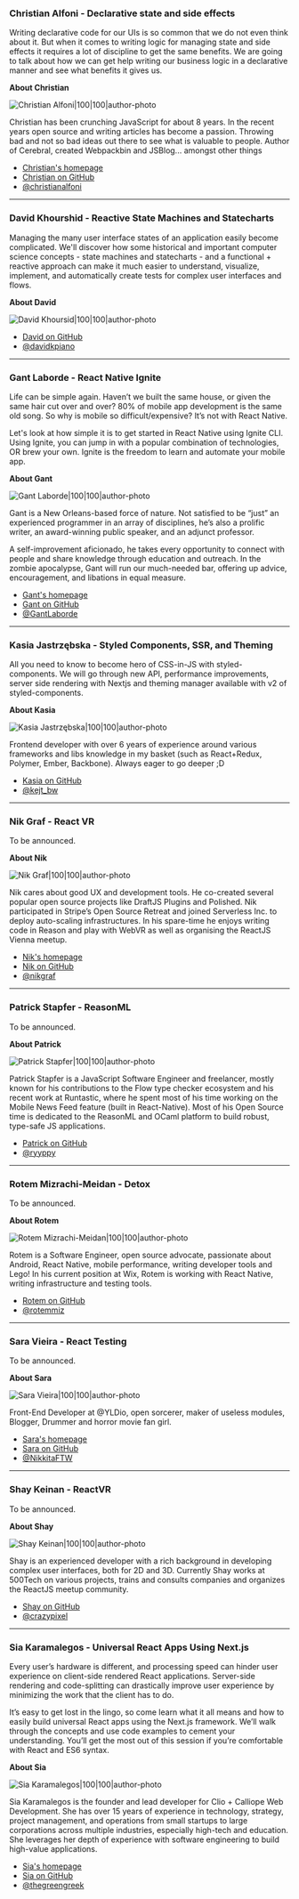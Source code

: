 ### Christian Alfoni - Declarative state and side effects

Writing declarative code for our UIs is so common that we do not even think about it. But when it comes to writing logic for managing state and side effects it requires a lot of discipline to get the same benefits. We are going to talk about how we can get help writing our business logic in a declarative manner and see what benefits it gives us.

**About Christian**

![Christian Alfoni|100|100|author-photo](assets/img/speakers/christian.jpg)

Christian has been crunching JavaScript for about 8 years. In the recent years open source and writing articles has become a passion. Throwing bad and not so bad ideas out there to see what is valuable to people. Author of Cerebral, created Webpackbin and JSBlog... amongst other things

* [Christian's homepage](http://www.christianalfoni.com/)
* [Christian on GitHub](https://github.com/christianalfoni)
* [@christianalfoni](https://twitter.com/christianalfoni)

---

### David Khourshid - Reactive State Machines and Statecharts

Managing the many user interface states of an application easily become complicated. We'll discover how some historical and important computer science concepts - state machines and statecharts - and a functional + reactive approach can make it much easier to understand, visualize, implement, and automatically create tests for complex user interfaces and flows.

**About David**

![David Khoursid|100|100|author-photo](assets/img/speakers/david.jpg)

* [David on GitHub](https://github.com/davidkpiano)
* [@davidkpiano](https://twitter.com/davidkpiano)

---

### Gant Laborde - React Native Ignite

Life can be simple again. Haven’t we built the same house, or given the same hair cut over and over? 80% of mobile app development is the same old song. So why is mobile so difficult/expensive? It’s not with React Native.

Let's look at how simple it is to get started in React Native using Ignite CLI. Using Ignite, you can jump in with a popular combination of technologies, OR brew your own. Ignite is the freedom to learn and automate your mobile app.

**About Gant**

![Gant Laborde|100|100|author-photo](assets/img/speakers/gant.png)

Gant is a New Orleans-based force of nature. Not satisfied to be “just” an experienced programmer in an array of disciplines, he’s also a prolific writer, an award-winning public speaker, and an adjunct professor.

A self-improvement aficionado, he takes every opportunity to connect with people and share knowledge through education and outreach. In the zombie apocalypse, Gant will run our much-needed bar, offering up advice, encouragement, and libations in equal measure.

* [Gant's homepage](http://gantlaborde.com/)
* [Gant on GitHub](https://github.com/GantMan)
* [@GantLaborde](https://twitter.com/GantLaborde)

---

### Kasia Jastrzębska - Styled Components, SSR, and Theming

All you need to know to become hero of CSS-in-JS with styled-components. We will go through new API, performance improvements, server side rendering with Nextjs and theming manager available with v2 of styled-components.

**About Kasia**

![Kasia Jastrzębska|100|100|author-photo](assets/img/speakers/kasia.jpg)

Frontend developer with over 6 years of experience around various frameworks and libs knowledge in my basket (such as React+Redux, Polymer, Ember, Backbone). Always eager to go deeper ;D

* [Kasia on GitHub](https://github.com/kajas90)
* [@kejt_bw](https://twitter.com/kejt_bw)

---

### Nik Graf - React VR

To be announced.

**About Nik**

![Nik Graf|100|100|author-photo](assets/img/speakers/nik.jpg)

Nik cares about good UX and development tools. He co-created several popular open source projects like DraftJS Plugins and Polished. Nik participated in Stripe’s Open Source Retreat and joined Serverless Inc. to deploy auto-scaling infrastructures. In his spare-time he enjoys writing code in Reason and play with WebVR as well as organising the ReactJS Vienna meetup.

* [Nik's homepage](http://www.nikgraf.com/)
* [Nik on GitHub](https://github.com/nikgraf)
* [@nikgraf](https://twitter.com/nikgraf)

---

### Patrick Stapfer - ReasonML

To be announced.

**About Patrick**

![Patrick Stapfer|100|100|author-photo](assets/img/speakers/patrick.jpg)

Patrick Stapfer is a JavaScript Software Engineer and freelancer, mostly known for his contributions to the Flow type checker ecosystem and his recent work at Runtastic, where he spent most of his time working on the Mobile News Feed feature (built in React-Native). Most of his Open Source time is dedicated to the ReasonML and OCaml platform to build robust, type-safe JS applications.

* [Patrick on GitHub](https://github.com/ryyppy)
* [@ryyppy](https://twitter.com/ryyppy)

---

### Rotem Mizrachi-Meidan - Detox

To be announced.

**About Rotem**

![Rotem Mizrachi-Meidan|100|100|author-photo](assets/img/speakers/rotem.jpg)

Rotem is a Software Engineer, open source advocate, passionate about Android, React Native, mobile performance, writing developer tools and Lego! In his current position at Wix, Rotem is working with React Native, writing infrastructure and testing tools.

* [Rotem on GitHub](https://github.com/rotemmiz)
* [@rotemmiz](https://twitter.com/rotemmiz)

---

### Sara Vieira - React Testing

To be announced.

**About Sara**

![Sara Vieira|100|100|author-photo](assets/img/speakers/sara.jpg)

Front-End Developer at @YLDio, open sorcerer, maker of useless modules, Blogger, Drummer and horror movie fan girl.

* [Sara's homepage](https://iamsaravieira.com/)
* [Sara on GitHub](https://github.com/SaraVieira)
* [@NikkitaFTW](https://twitter.com/NikkitaFTW)

---

### Shay Keinan - ReactVR

To be announced.

**About Shay**

![Shay Keinan|100|100|author-photo](assets/img/speakers/shay.jpg)

Shay is an experienced developer with a rich background in developing complex user interfaces, both for 2D and 3D. Currently Shay works at 500Tech on various projects, trains and consults companies and organizes the ReactJS meetup community.

* [Shay on GitHub](https://github.com/crazypixel)
* [@crazypixel](https://twitter.com/Shay_Keinan)

---

### Sia Karamalegos - Universal React Apps Using Next.js

Every user’s hardware is different, and processing speed can hinder user experience on client-side rendered React applications. Server-side rendering and code-splitting can drastically improve user experience by minimizing the work that the client has to do.

It’s easy to get lost in the lingo, so come learn what it all means and how to easily build universal React apps using the Next.js framework. We’ll walk through the concepts and use code examples to cement your understanding. You’ll get the most out of this session if you’re comfortable with React and ES6 syntax.

**About Sia**

![Sia Karamalegos|100|100|author-photo](assets/img/speakers/sia.jpg)

Sia Karamalegos is the founder and lead developer for Clio + Calliope Web Development. She has over 15 years of experience in technology, strategy, project management, and operations from small startups to large corporations across multiple industries, especially high-tech and education. She leverages her depth of experience with software engineering to build high-value applications.

* [Sia's homepage](https://siakaramalegos.github.io/)
* [Sia on GitHub](https://github.com/siakaramalegos)
* [@thegreengreek](https://twitter.com/thegreengreek)
